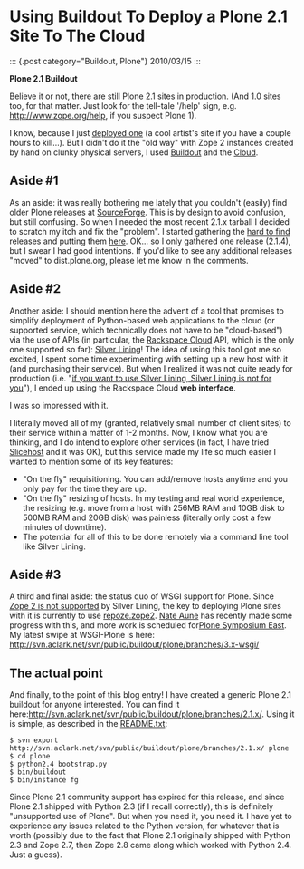 # Using Buildout To Deploy a Plone 2.1 Site To The Cloud

::: {.post category="Buildout, Plone"}
2010/03/15
:::

**Plone 2.1 Buildout**

Believe it or not, there are still Plone 2.1 sites in production. (And
1.0 sites too, for that matter. Just look for the tell-tale \'/help\'
sign, e.g. <http://www.zope.org/help>, if you suspect Plone 1).

I know, because I just [deployed one](http://harryroseman.com) (a cool
artist\'s site if you have a couple hours to kill...). But I didn\'t do
it the \"old way\" with Zope 2 instances created by hand on clunky
physical servers, I used
[Buildout](http://pypi.python.org/pypi/zc.buildout) and the
[Cloud](http://rackspacecloud.com).

## Aside #1

As an aside: it was really bothering me lately that you couldn\'t
(easily) find older Plone releases at
[SourceForge](http://sourceforge.net/projects/plone/). This is by design
to avoid confusion, but still confusing. So when I needed the most
recent 2.1.x tarball I decided to scratch my itch and fix the
\"problem\". I started gathering the [hard to
find](http://downloads.sourceforge.net/project/plone/OldFiles/Plone-2.1.4.tar.gz)
releases and putting them [here](http://dist.plone.org/archive/). OK...
so I only gathered one release (2.1.4), but I swear I had good
intentions. If you\'d like to see any additional releases \"moved\" to
dist.plone.org, please let me know in the comments.

## Aside #2

Another aside: I should mention here the advent of a tool that promises
to simplify deployment of Python-based web applications to the cloud (or
supported service, which technically does not have to be
\"cloud-based\") via the use of APIs (in particular, the [Rackspace
Cloud](http://rackspacecloud.com) API, which is the only one supported
so far): [Silver Lining](http://cloudsilverlining.org)! The idea of
using this tool got me so excited, I spent some time experimenting with
setting up a new host with it (and purchasing their service). But when I
realized it was not quite ready for production (i.e. \"[if you want to
use Silver Lining, Silver Lining is not for
you](http://cloudsilverlining.org/#who-should-use-silver-lining)\"), I
ended up using the Rackspace Cloud **web interface**.

I was so impressed with it.

I literally moved all of my (granted, relatively small number of client
sites) to their service within a matter of 1-2 months. Now, I know what
you are thinking, and I do intend to explore other services (in fact, I
have tried [Slicehost](http://www.slicehost.com/) and it was OK), but
this service made my life so much easier I wanted to mention some of its
key features:

-   \"On the fly\" requisitioning. You can add/remove hosts anytime and
    you only pay for the time they are up.
-   \"On the fly\" resizing of hosts. In my testing and real world
    experience, the resizing (e.g. move from a host with 256MB RAM and
    10GB disk to 500MB RAM and 20GB disk) was painless (literally only
    cost a few minutes of downtime).
-   The potential for all of this to be done remotely via a command line
    tool like Silver Lining.

## Aside #3

A third and final aside: the status quo of WSGI support for Plone. Since
[Zope 2 is not supported](http://cloudsilverlining.org/#the-application)
by Silver Lining, the key to deploying Plone sites with it is currently
to use [repoze.zope2](http://repoze.org/quickstart.html#repoze.zope2).
[Nate Aune](http://jazkarta.com) has recently made some progress with
this, and more work is scheduled for[Plone Symposium
East](http://weblion.psu.edu/events/plone-symposium-east-2010). My
latest swipe at WSGI-Plone is here:
<http://svn.aclark.net/svn/public/buildout/plone/branches/3.x-wsgi/>

## The actual point

And finally, to the point of this blog entry! I have created a generic
Plone 2.1 buildout for anyone interested. You can find it
here:<http://svn.aclark.net/svn/public/buildout/plone/branches/2.1.x/>.
Using it is simple, as described in the
[README.txt](http://svn.aclark.net/svn/public/buildout/plone/branches/2.1.x/README.txt):

    $ svn export http://svn.aclark.net/svn/public/buildout/plone/branches/2.1.x/ plone
    $ cd plone
    $ python2.4 bootstrap.py
    $ bin/buildout
    $ bin/instance fg

Since Plone 2.1 community support has expired for this release, and
since Plone 2.1 shipped with Python 2.3 (if I recall correctly), this is
definitely \"unsupported use of Plone\". But when you need it, you need
it. I have yet to experience any issues related to the Python version,
for whatever that is worth (possibly due to the fact that Plone 2.1
originally shipped with Python 2.3 and Zope 2.7, then Zope 2.8 came
along which worked with Python 2.4. Just a guess).
